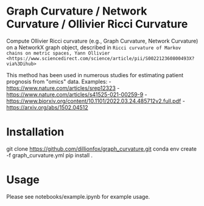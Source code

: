 # Graph Curvature / Network Curvature / Ollivier Ricci Curvature

Compute Ollivier Ricci curvature (e.g., Graph Curvature, Network Curvature)
on a NetworkX graph object, described in
`Ricci curvature of Markov chains on metric spaces, Yann Ollivier
<https://www.sciencedirect.com/science/article/pii/S002212360800493X?via%3Dihub>`

This method has been used in numerous studies for estimating patient prognosis
from "omics" data. Examples:
    - <https://www.nature.com/articles/srep12323>
    - <https://www.nature.com/articles/s41525-021-00259-9>
    - <https://www.biorxiv.org/content/10.1101/2022.03.24.485712v2.full.pdf>
    - <https://arxiv.org/abs/1502.04512>

# Installation
git clone https://github.com/dillionfox/graph_curvature.git
conda env create -f graph_curvature.yml
pip install .

# Usage
Please see notebooks/example.ipynb for example usage.
